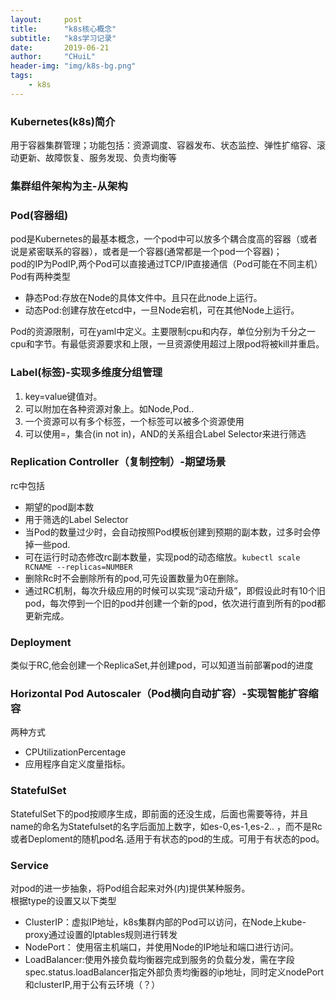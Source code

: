 ```yaml
---
layout:     post
title:      "k8s核心概念"
subtitle:   "k8s学习记录"
date:       2019-06-21
author:     "CHuiL"
header-img: "img/k8s-bg.png"
tags:
    - k8s
---
```


 
### Kubernetes(k8s)简介
用于容器集群管理；功能包括：资源调度、容器发布、状态监控、弹性扩缩容、滚动更新、故障恢复、服务发现、负责均衡等 

### 集群组件架构为主-从架构

### Pod(容器组)
pod是Kubernetes的最基本概念，一个pod中可以放多个耦合度高的容器（或者说是紧密联系的容器），或者是一个容器(通常都是一个pod一个容器)；  
pod的IP为PodIP,两个Pod可以直接通过TCP/IP直接通信（Pod可能在不同主机）  
Pod有两种类型
 - 静态Pod:存放在Node的具体文件中。且只在此node上运行。
 - 动态Pod:创建存放在etcd中，一旦Node宕机，可在其他Node上运行。  
 
Pod的资源限制，可在yaml中定义。主要限制cpu和内存，单位分别为千分之一cpu和字节。有最低资源要求和上限，一旦资源使用超过上限pod将被kill并重启。

### Label(标签)-实现多维度分组管理
1. key=value键值对。 
2. 可以附加在各种资源对象上。如Node,Pod..
3. 一个资源可以有多个标签，一个标签可以被多个资源使用
4. 可以使用=，集合(in not in)，AND的关系组合Label Selector来进行筛选

### Replication Controller（复制控制）-期望场景
rc中包括
- 期望的pod副本数
- 用于筛选的Label Selector
- 当Pod的数量过少时，会自动按照Pod模板创建到预期的副本数，过多时会停掉一些pod.
- 可在运行时动态修改rc副本数量，实现pod的动态缩放。`kubectl scale RCNAME --replicas=NUMBER`
- 删除Rc时不会删除所有的pod,可先设置数量为0在删除。
- 通过RC机制，每次升级应用的时候可以实现“滚动升级”，即假设此时有10个旧pod，每次停到一个旧的pod并创建一个新的pod，依次进行直到所有的pod都更新完成。

### Deployment
类似于RC,他会创建一个ReplicaSet,并创建pod，可以知道当前部署pod的进度

### Horizontal Pod Autoscaler（Pod横向自动扩容）-实现智能扩容缩容
两种方式
- CPUtilizationPercentage
- 应用程序自定义度量指标。

### StatefulSet
StatefulSet下的pod按顺序生成，即前面的还没生成，后面也需要等待，并且name的命名为Statefulset的名字后面加上数字，如es-0,es-1,es-2.. ，而不是Rc或者Deploment的随机pod名.适用于有状态的pod的生成。可用于有状态的pod。



### Service
对pod的进一步抽象，将Pod组合起来对外(内)提供某种服务。  
根据type的设置又以下类型
- ClusterIP：虚拟IP地址，k8s集群内部的Pod可以访问，在Node上kube-proxy通过设置的Iptables规则进行转发
- NodePort： 使用宿主机端口，并使用Node的IP地址和端口进行访问。
- LoadBalancer:使用外接负载均衡器完成到服务的负载分发，需在字段spec.status.loadBalancer指定外部负责均衡器的ip地址，同时定义nodePort和clusterIP,用于公有云环境（？）
